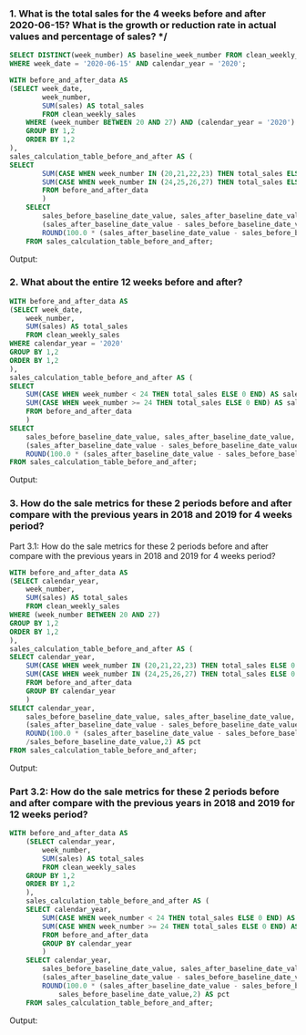 ### 1. What is the total sales for the 4 weeks before and after 2020-06-15? What is the growth or reduction rate in actual values and percentage of sales? \*/

```sql
SELECT DISTINCT(week_number) AS baseline_week_number FROM clean_weekly_sales
WHERE week_date = '2020-06-15' AND calendar_year = '2020';

WITH before_and_after_data AS
(SELECT week_date,
        week_number,
        SUM(sales) AS total_sales
        FROM clean_weekly_sales
    WHERE (week_number BETWEEN 20 AND 27) AND (calendar_year = '2020')
    GROUP BY 1,2
    ORDER BY 1,2
),
sales_calculation_table_before_and_after AS (
SELECT
        SUM(CASE WHEN week_number IN (20,21,22,23) THEN total_sales ELSE 0 END) AS sales_before_baseline_date_value,
        SUM(CASE WHEN week_number IN (24,25,26,27) THEN total_sales ELSE 0 END) AS sales_after_baseline_date_value
        FROM before_and_after_data
        )
    SELECT
        sales_before_baseline_date_value, sales_after_baseline_date_value,
        (sales_after_baseline_date_value - sales_before_baseline_date_value) AS difference,
        ROUND(100.0 * (sales_after_baseline_date_value - sales_before_baseline_date_value)/sales_before_baseline_date_value,2) AS pct
    FROM sales_calculation_table_before_and_after;
```

Output:

### 2. What about the entire 12 weeks before and after?

```sql
WITH before_and_after_data AS
(SELECT week_date,
    week_number,
    SUM(sales) AS total_sales
    FROM clean_weekly_sales
WHERE calendar_year = '2020'
GROUP BY 1,2
ORDER BY 1,2
),
sales_calculation_table_before_and_after AS (
SELECT
    SUM(CASE WHEN week_number < 24 THEN total_sales ELSE 0 END) AS sales_before_baseline_date_value,
    SUM(CASE WHEN week_number >= 24 THEN total_sales ELSE 0 END) AS sales_after_baseline_date_value
    FROM before_and_after_data
    )
SELECT
    sales_before_baseline_date_value, sales_after_baseline_date_value,
    (sales_after_baseline_date_value - sales_before_baseline_date_value) AS difference,
    ROUND(100.0 * (sales_after_baseline_date_value - sales_before_baseline_date_value)/sales_before_baseline_date_value,2) AS pct
FROM sales_calculation_table_before_and_after;
```

Output:

### 3. How do the sale metrics for these 2 periods before and after compare with the previous years in 2018 and 2019 for 4 weeks period?

Part 3.1: How do the sale metrics for these 2 periods before and after compare with the previous years in 2018 and 2019 for 4 weeks period?

```sql
WITH before_and_after_data AS
(SELECT calendar_year,
    week_number,
    SUM(sales) AS total_sales
    FROM clean_weekly_sales
WHERE (week_number BETWEEN 20 AND 27)
GROUP BY 1,2
ORDER BY 1,2
),
sales_calculation_table_before_and_after AS (
SELECT calendar_year,
    SUM(CASE WHEN week_number IN (20,21,22,23) THEN total_sales ELSE 0 END) AS sales_before_baseline_date_value,
    SUM(CASE WHEN week_number IN (24,25,26,27) THEN total_sales ELSE 0 END) AS sales_after_baseline_date_value
    FROM before_and_after_data
    GROUP BY calendar_year
    )
SELECT calendar_year,
    sales_before_baseline_date_value, sales_after_baseline_date_value,
    (sales_after_baseline_date_value - sales_before_baseline_date_value) AS difference,
    ROUND(100.0 * (sales_after_baseline_date_value - sales_before_baseline_date_value)
    /sales_before_baseline_date_value,2) AS pct
FROM sales_calculation_table_before_and_after;
```

Output:

### Part 3.2: How do the sale metrics for these 2 periods before and after compare with the previous years in 2018 and 2019 for 12 weeks period?

```sql
WITH before_and_after_data AS
    (SELECT calendar_year,
        week_number,
        SUM(sales) AS total_sales
        FROM clean_weekly_sales
    GROUP BY 1,2
    ORDER BY 1,2
    ),
    sales_calculation_table_before_and_after AS (
    SELECT calendar_year,
        SUM(CASE WHEN week_number < 24 THEN total_sales ELSE 0 END) AS sales_before_baseline_date_value,
        SUM(CASE WHEN week_number >= 24 THEN total_sales ELSE 0 END) AS sales_after_baseline_date_value
        FROM before_and_after_data
        GROUP BY calendar_year
        )
    SELECT calendar_year,
        sales_before_baseline_date_value, sales_after_baseline_date_value,
        (sales_after_baseline_date_value - sales_before_baseline_date_value) AS difference,
        ROUND(100.0 * (sales_after_baseline_date_value - sales_before_baseline_date_value)/
            sales_before_baseline_date_value,2) AS pct
    FROM sales_calculation_table_before_and_after;
```

Output:
